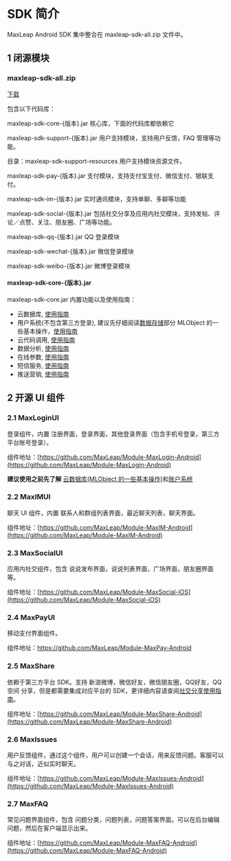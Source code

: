 # SDK 简介

MaxLeap Android SDK 集中整合在 maxleap-sdk-all.zip 文件中。

## 1 闭源模块

### maxleap-sdk-all.zip

[下载](https://cscdn.maxleap.cn/2.0/download/NTdhM2ZiZGIxNjllN2QwMDAxNjBhZGM0/zcf-3d492807-ad1d-499a-b707-7086176e4356.zip)
      
包含以下代码库：

maxleap-sdk-core-{版本}.jar 核心库，下面的代码库都依赖它

<span id="MaxSupport_detail"></span>
maxleap-sdk-support-{版本}.jar 用户支持模块，支持用户反馈，FAQ 管理等功能。

目录：maxleap-sdk-support-resources 用户支持模块资源文件。

<span id="MaxLeapPay_detail"></span>
maxleap-sdk-pay-{版本}.jar 支付模块，支持支付宝支付、微信支付、银联支付。

<span id="MaxIM_detail"></span>
maxleap-sdk-im-{版本}.jar 实时通讯模块，支持单聊、多聊等功能

<span id="MaxSocial_detail"></span>
maxleap-sdk-social-{版本}.jar 包括社交分享及应用内社交模块，支持发帖、评论／点赞、关注、朋友圈、广场等功能。

<span id="MLQQUtils_detail"></span>
maxleap-sdk-qq-{版本}.jar QQ 登录模块

<span id="MLWeChatUtils_detail"></span>
maxleap-sdk-wechat-{版本}.jar 微信登录模块

<span id="MLWeiboUtils_detail"></span>
maxleap-sdk-weibo-{版本}.jar 微博登录模块


<span id="MaxLeap_detail"></span>

#### maxleap-sdk-core-{版本}.jar


maxleap-sdk-core.jar  内置功能以及使用指南：

- 云数据库, [使用指南][cloud_data]
- 用户系统(不包含第三方登录), 建议先仔细阅读[数据存储][cloud_data]部分 MLObject 的一些基本操作，[使用指南][accout_system]
- 云代码调用, [使用指南][cloud_code]
- 数据分析, [使用指南][analytics]
- 在线参数, [使用指南][cloud_config]
- 短信服务, [使用指南][smscode]
- 推送营销, [使用指南][marketing]


## 2 开源 UI 组件

### 2.1 MaxLoginUI

登录组件，内置 注册界面，登录界面，其他登录界面（包含手机号登录，第三方平台账号登录）。

组件地址：[https://github.com/MaxLeap/Module-MaxLogin-Android](https://github.com/MaxLeap/Module-MaxLogin-Android)

**建议使用之前先了解** [云数据库(MLObject 的一些基本操作)][cloud_data]和[账户系统][accout_system]

### 2.2 MaxIMUI

聊天 UI 组件，内置 联系人和群组列表界面，最近聊天列表，聊天界面。

组件地址：[https://github.com/MaxLeap/Module-MaxIM-Android](https://github.com/MaxLeap/Module-MaxIM-Android)


### 2.3 MaxSocialUI

应用内社交组件，包含 说说发布界面，说说列表界面，广场界面，朋友圈界面等。

组件地址：[https://github.com/MaxLeap/Module-MaxSocial-iOS](https://github.com/MaxLeap/Module-MaxSocial-iOS)


### 2.4 MaxPayUI

移动支付界面组件。

组件地址：https://github.com/MaxLeap/Module-MaxPay-Android

### 2.5 MaxShare

依赖于第三方平台 SDK。支持 新浪微博，微信好友，微信朋友圈，QQ好友，QQ空间 分享，但是都需要集成对应平台的 SDK，更详细内容请查阅[社交分享使用指南](https://maxleap.cn/s/web/zh_cn/guide/devguide/android.html#%E7%A4%BE%E4%BA%A4%E5%88%86%E4%BA%AB)。

组件地址：[https://github.com/MaxLeap/Module-MaxShare-Android](https://github.com/MaxLeap/Module-MaxShare-Android)

### 2.6 MaxIssues

用户反馈组件，通过这个组件，用户可以创建一个会话，用来反馈问题。客服可以与之对话，近似实时聊天。

组件地址：[https://github.com/MaxLeap/Module-MaxIssues-Android](https://github.com/MaxLeap/Module-MaxIssues-Android)

### 2.7 MaxFAQ

常见问题界面组件，包含 问题分类，问题列表，问题答案界面。可以在后台编辑问题，然后在客户端显示出来。

组件地址：[https://github.com/MaxLeap/Module-MaxFAQ-Android](https://github.com/MaxLeap/Module-MaxFAQ-Android)



[cloud_data]: https://maxleap.cn/s/web/zh_cn/guide/devguide/android.html#数据存储
[accout_system]: https://maxleap.cn/s/web/zh_cn/guide/devguide/android.html#账号服务
[cloud_code]: https://maxleap.cn/s/web/zh_cn/guide/devguide/android.html#云代码
[analytics]: https://maxleap.cn/s/web/zh_cn/guide/devguide/android.html#数据分析
[cloud_config]: https://maxleap.cn/s/web/zh_cn/guide/devguide/android.html#在线参数

[marketing]: https://maxleap.cn/s/web/zh_cn/guide/devguide/android.html#推送营销

[smscode]: https://maxleap.cn/s/web/zh_cn/guide/devguide/android.html#账号服务-短信登录

[MaxLeapPay_detail]: https://maxleap.cn/s/web/zh_cn/guide/devguide/android.html#移动支付
[MaxSocial_detail]: https://maxleap.cn/s/web/zh_cn/guide/devguide/android.html#应用内社交
[MLQQUtils_detail]: https://maxleap.cn/s/web/zh_cn/guide/devguide/android.html#账号服务-第三方登录-qq-登录
[MLWeChatUtils_detail]: https://maxleap.cn/s/web/zh_cn/guide/devguide/android.html#账号服务-第三方登录-微信登录
[MLWeiboUtils_detail]: https://maxleap.cn/s/web/zh_cn/guide/devguide/ios.html#账号服务-第三方登录-新浪微博登录